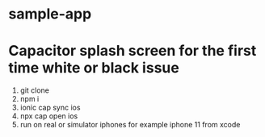 # sample-app

# Capacitor splash screen for the first time white or black issue 
1. git clone 
2. npm i
3. ionic cap sync ios
4. npx cap open ios
5. run on real or simulator iphones for example iphone 11 from xcode
